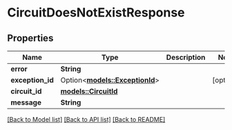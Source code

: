 # CircuitDoesNotExistResponse

## Properties

Name | Type | Description | Notes
------------ | ------------- | ------------- | -------------
**error** | **String** |  | 
**exception_id** | Option<[**models::ExceptionId**](Exception_Id.md)> |  | [optional]
**circuit_id** | [**models::CircuitId**](Circuit_Id.md) |  | 
**message** | **String** |  | 

[[Back to Model list]](../README.md#documentation-for-models) [[Back to API list]](../README.md#documentation-for-api-endpoints) [[Back to README]](../README.md)


